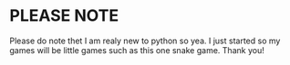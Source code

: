# PLEASE NOTE
Please do note thet I am realy new to python so yea. 
I just started so my games will be little games such as this one snake game. Thank you!

